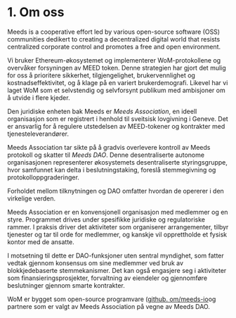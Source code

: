 
# 1. Om oss

Meeds is a cooperative effort led by various open-source software (OSS) communities dedikert to creating a decentralized digital world that resists centralized corporate control and promotes a free and open environment.

Vi bruker Ethereum-økosystemet og implementerer WoM-protokollene og overvåker forsyningen av MEED token. Denne strategien har gjort det mulig for oss å prioritere sikkerhet, tilgjengelighet, brukervennlighet og kostnadseffektivitet, og å klage på en variert brukerdemografi. Likevel har vi laget WoM som et selvstendig og selvforsynt publikum med ambisjoner om å utvide i flere kjeder.

Den juridiske enheten bak Meeds er _Meeds Association_, en ideell organisasjon som er registrert i henhold til sveitsisk lovgivning i Geneve. Det er ansvarlig for å regulere utstedelsen av MEED-tokener og kontrakter med tjenesteleverandører.

Meeds Association tar sikte på å gradvis overlevere kontroll av Meeds protokoll og skatter til _Meeds DAO_. Denne desentraliserte autonome organisasjonen representerer økosystemets desentraliserte styringsgruppe, hvor samfunnet kan delta i beslutningstaking, foreslå stemmegivning og protokolloppgraderinger.

Forholdet mellom tilknytningen og DAO omfatter hvordan de opererer i den virkelige verden.

Meeds Association er en konvensjonell organisasjon med medlemmer og en styre. Programmet drives under spesifikke juridiske og regulatoriske rammer. I praksis driver det aktiviteter som organiserer arrangementer, tilbyr tjenester og tar til orde for medlemmer, og kanskje vil opprettholde et fysisk kontor med de ansatte.

I motsetning til dette er DAO-funksjoner uten sentral myndighet, som fatter vedtak gjennom konsensus om sine medlemmer ved bruk av blokkjedebaserte stemmekanismer. Det kan også engasjere seg i aktiviteter som finansieringsprosjekter, forvaltning av eiendeler og gjennomføre beslutninger gjennom smarte kontrakter.

WoM er bygget som open-source programvare ([github. om/meeds-io](https://github.com/meeds-io)og partnere som er valgt av Meeds Association på vegne av Meeds DAO.

